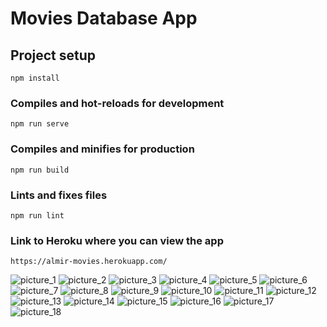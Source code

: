# Movies Database App

## Project setup
```
npm install
```

### Compiles and hot-reloads for development
```
npm run serve
```

### Compiles and minifies for production
```
npm run build
```

### Lints and fixes files
```
npm run lint
```
### Link to Heroku where you can view the app
```
https://almir-movies.herokuapp.com/
```

![picture_1](https://user-images.githubusercontent.com/90575221/158251127-0bfe6b65-a1dc-47dc-aaa9-5af9f75fdfd5.png)
![picture_2](https://user-images.githubusercontent.com/90575221/158251653-c9cbadd6-4671-43b6-9542-cd0648bd3f13.png)
![picture_3](https://user-images.githubusercontent.com/90575221/158251730-2a3b8636-88e4-4120-b88c-a736cfe325b6.png)
![picture_4](https://user-images.githubusercontent.com/90575221/158251733-cba530a5-6abf-427b-8102-3c0df2b9f13c.png)
![picture_5](https://user-images.githubusercontent.com/90575221/158251740-233b8a56-eaa3-47fb-adfc-8625c7531e45.png)
![picture_6](https://user-images.githubusercontent.com/90575221/158251744-bae9a3d2-c41b-4cac-9e90-6e126c0f6ee8.png)
![picture_7](https://user-images.githubusercontent.com/90575221/158251751-d18bc73d-eae5-4998-bc99-dfb2f3d1e112.png)
![picture_8](https://user-images.githubusercontent.com/90575221/158251810-6d48dfac-fc18-40b5-bd2a-ab8984538f72.png)
![picture_9](https://user-images.githubusercontent.com/90575221/158251853-00e368f5-1ba7-419e-8d1e-58d0463a1c56.png)
![picture_10](https://user-images.githubusercontent.com/90575221/158251865-c11db1e4-2584-404f-a1ed-93bfb38357fb.png)
![picture_11](https://user-images.githubusercontent.com/90575221/158251877-2d0087e4-a6fe-4ca2-8672-a6a95393fcfc.png)
![picture_12](https://user-images.githubusercontent.com/90575221/158251886-4becb897-56e8-4b22-8f5b-c6ac7d0226d8.png)
![picture_13](https://user-images.githubusercontent.com/90575221/158251906-36354f19-0fbb-4140-8792-8c023f457408.png)
![picture_14](https://user-images.githubusercontent.com/90575221/158251919-2caa8421-2db2-4c7b-937d-4b48ea0401d4.png)
![picture_15](https://user-images.githubusercontent.com/90575221/158252030-41a8b66f-06b2-4420-8730-3d9ad2e69cd1.png)
![picture_16](https://user-images.githubusercontent.com/90575221/158252041-d93d04e1-6f34-49d1-9410-12f927ec71ed.png)
![picture_17](https://user-images.githubusercontent.com/90575221/158252052-42b298ee-bf37-4a07-b6c9-af46709f3584.png)
![picture_18](https://user-images.githubusercontent.com/90575221/159376929-8c3ecd5c-2164-4bbe-969d-a74bbf6f59dc.png)
